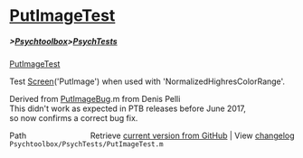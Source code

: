 # [PutImageTest](PutImageTest)
##### >[Psychtoolbox](Psychtoolbox)>[PsychTests](PsychTests)

[PutImageTest](PutImageTest)  
  
Test [Screen](Screen)('PutImage') when used with 'NormalizedHighresColorRange'.  
  
Derived from [PutImageBug](PutImageBug).m from Denis Pelli  
This didn't work as expected in PTB releases before June 2017,  
so now confirms a correct bug fix.  




<div class="code_header" style="text-align:right;">
  <span style="float:left;">Path&nbsp;&nbsp;</span> <span class="counter">Retrieve <a href=
  "https://raw.github.com/Psychtoolbox-3/Psychtoolbox-3/beta/Psychtoolbox/PsychTests/PutImageTest.m">current version from GitHub</a> | View <a href=
  "https://github.com/Psychtoolbox-3/Psychtoolbox-3/commits/beta/Psychtoolbox/PsychTests/PutImageTest.m">changelog</a></span>
</div>
<div class="code">
  <code>Psychtoolbox/PsychTests/PutImageTest.m</code>
</div>

